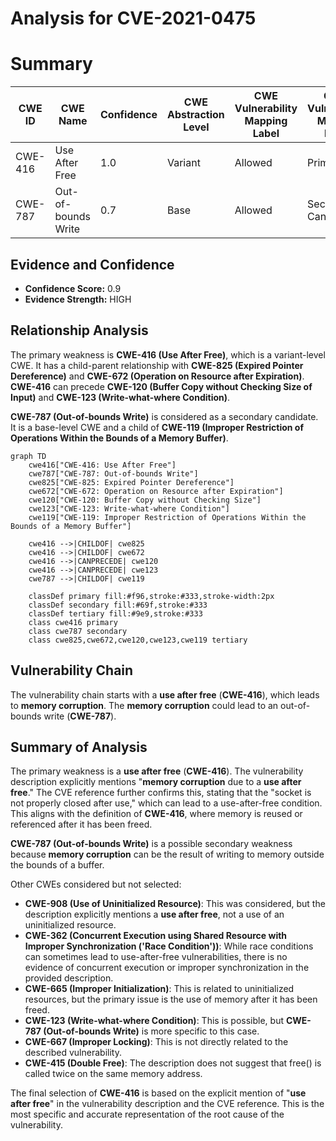 # Analysis for CVE-2021-0475

# Summary
| CWE ID | CWE Name | Confidence | CWE Abstraction Level | CWE Vulnerability Mapping Label | CWE-Vulnerability Mapping Notes |
|---|---|---|---|---|---|
| CWE-416 | Use After Free | 1.0 | Variant | Allowed | Primary CWE |
| CWE-787 | Out-of-bounds Write | 0.7 | Base | Allowed | Secondary Candidate |

## Evidence and Confidence

*   **Confidence Score:** 0.9
*   **Evidence Strength:** HIGH

## Relationship Analysis
The primary weakness is **CWE-416 (Use After Free)**, which is a variant-level CWE. It has a child-parent relationship with **CWE-825 (Expired Pointer Dereference)** and **CWE-672 (Operation on Resource after Expiration)**. **CWE-416** can precede **CWE-120 (Buffer Copy without Checking Size of Input)** and **CWE-123 (Write-what-where Condition)**.

**CWE-787 (Out-of-bounds Write)** is considered as a secondary candidate. It is a base-level CWE and a child of **CWE-119 (Improper Restriction of Operations Within the Bounds of a Memory Buffer)**.

```mermaid
graph TD
    cwe416["CWE-416: Use After Free"]
    cwe787["CWE-787: Out-of-bounds Write"]
    cwe825["CWE-825: Expired Pointer Dereference"]
    cwe672["CWE-672: Operation on Resource after Expiration"]
    cwe120["CWE-120: Buffer Copy without Checking Size"]
    cwe123["CWE-123: Write-what-where Condition"]
    cwe119["CWE-119: Improper Restriction of Operations Within the Bounds of a Memory Buffer"]

    cwe416 -->|CHILDOF| cwe825
    cwe416 -->|CHILDOF| cwe672
    cwe416 -->|CANPRECEDE| cwe120
    cwe416 -->|CANPRECEDE| cwe123
    cwe787 -->|CHILDOF| cwe119
    
    classDef primary fill:#f96,stroke:#333,stroke-width:2px
    classDef secondary fill:#69f,stroke:#333
    classDef tertiary fill:#9e9,stroke:#333
    class cwe416 primary
    class cwe787 secondary
    class cwe825,cwe672,cwe120,cwe123,cwe119 tertiary
```

## Vulnerability Chain
The vulnerability chain starts with a **use after free** (**CWE-416**), which leads to **memory corruption**. The **memory corruption** could lead to an out-of-bounds write (**CWE-787**).

## Summary of Analysis
The primary weakness is a **use after free** (**CWE-416**). The vulnerability description explicitly mentions "**memory corruption** due to a **use after free**." The CVE reference further confirms this, stating that the "socket is not properly closed after use," which can lead to a use-after-free condition. This aligns with the definition of **CWE-416**, where memory is reused or referenced after it has been freed.

**CWE-787 (Out-of-bounds Write)** is a possible secondary weakness because **memory corruption** can be the result of writing to memory outside the bounds of a buffer.

Other CWEs considered but not selected:

*   **CWE-908 (Use of Uninitialized Resource)**: This was considered, but the description explicitly mentions a **use after free**, not a use of an uninitialized resource.
*   **CWE-362 (Concurrent Execution using Shared Resource with Improper Synchronization ('Race Condition'))**: While race conditions can sometimes lead to use-after-free vulnerabilities, there is no evidence of concurrent execution or improper synchronization in the provided description.
*   **CWE-665 (Improper Initialization)**: This is related to uninitialized resources, but the primary issue is the use of memory after it has been freed.
*   **CWE-123 (Write-what-where Condition)**: This is possible, but **CWE-787 (Out-of-bounds Write)** is more specific to this case.
*   **CWE-667 (Improper Locking)**: This is not directly related to the described vulnerability.
*   **CWE-415 (Double Free)**: The description does not suggest that free() is called twice on the same memory address.

The final selection of **CWE-416** is based on the explicit mention of "**use after free**" in the vulnerability description and the CVE reference. This is the most specific and accurate representation of the root cause of the vulnerability.